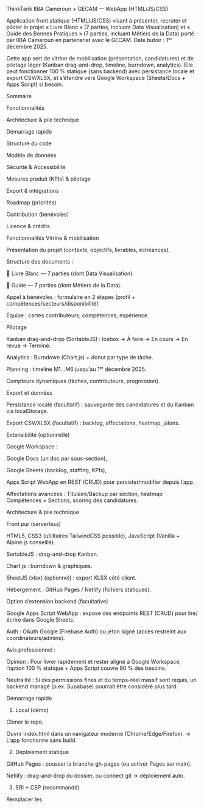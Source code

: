 ThinkTank IIBA Cameroun × GECAM — WebApp (HTML/JS/CSS)

Application front statique (HTML/JS/CSS) visant à présenter, recruter et piloter le projet « Livre Blanc » (7 parties, incluant Data Visualisation) et « Guide des Bonnes Pratiques » (7 parties, incluant Métiers de la Data) porté par IIBA Cameroun en partenariat avec le GECAM.
Date butoir : 1ᵉʳ décembre 2025.

Cette app sert de vitrine de mobilisation (présentation, candidatures) et de pilotage léger (Kanban drag-and-drop, timeline, burndown, analytics). Elle peut fonctionner 100 % statique (sans backend) avec persistance locale et export CSV/XLSX, et s’étendre vers Google Workspace (Sheets/Docs + Apps Script) si besoin.

Sommaire

Fonctionnalités

Architecture & pile technique

Démarrage rapide

Structure du code

Modèle de données

Sécurité & Accessibilité

Mesures produit (KPIs) & pilotage

Export & intégrations

Roadmap (priorités)

Contribution (bénévoles)

Licence & crédits

Fonctionnalités
Vitrine & mobilisation

Présentation du projet (contexte, objectifs, livrables, échéances).

Structure des documents :

📘 Livre Blanc — 7 parties (dont Data Visualisation).

📗 Guide — 7 parties (dont Métiers de la Data).

Appel à bénévoles : formulaire en 2 étapes (profil + compétences/secteurs/disponibilité).

Équipe : cartes contributeurs, compétences, expérience.

Pilotage

Kanban drag-and-drop (SortableJS) : Icebox → À faire → En cours → En revue → Terminé.

Analytics : Burndown (Chart.js) + donut par type de tâche.

Planning : timeline M1…M6 jusqu’au 1ᵉʳ décembre 2025.

Compteurs dynamiques (tâches, contributeurs, progression).

Export et données

Persistance locale (facultatif) : sauvegarde des candidatures et du Kanban via localStorage.

Export CSV/XLSX (facultatif) : backlog, affectations, heatmap, jalons.

Extensibilité (optionnelle)

Google Workspace :

Google Docs (un doc par sous-section),

Google Sheets (backlog, staffing, KPIs),

Apps Script WebApp en REST (CRUD) pour persister/modifier depuis l’app.

Affectations avancées : Titulaire/Backup par section, heatmap Compétences × Sections, scoring des candidatures.

Architecture & pile technique

Front pur (serverless)

HTML5, CSS3 (utilitaires TailwindCSS possible), JavaScript (Vanilla + Alpine.js conseillé).

SortableJS : drag-and-drop Kanban.

Chart.js : burndown & graphiques.

SheetJS (xlsx) (optionnel) : export XLSX côté client.

Hébergement : GitHub Pages / Netlify (fichiers statiques).

Option d’extension backend (facultative)

Google Apps Script WebApp : expose des endpoints REST (CRUD) pour lire/écrire dans Google Sheets.

Auth : OAuth Google (Firebase Auth) ou jeton signé (accès restreint aux coordinateurs/admins).

Avis professionnel :

Opinion : Pour livrer rapidement et rester aligné à Google Workspace, l’option 100 % statique + Apps Script couvre 90 % des besoins.

Neutralité : Si des permissions fines et du temps-réel massif sont requis, un backend managé (p.ex. Supabase) pourrait être considéré plus tard.

Démarrage rapide
1) Local (démo)

Cloner le repo.

Ouvrir index.html dans un navigateur moderne (Chrome/Edge/Firefox).
→ L’app fonctionne sans build.

2) Déploiement statique

GitHub Pages : pousser la branche gh-pages (ou activer Pages sur main).

Netlify : drag-and-drop du dossier, ou connect git → déploiement auto.

3) SRI + CSP (recommandé)

Remplacer les <script src="…cdn…"> par des URLs versionnées avec attributs integrity + crossorigin="anonymous".

Ajouter une Content Security Policy stricte (voir section Sécurité).

Structure du code
/ (racine)
├── index.html           # Accueil, onglets, sections, modale candidature
├── style.css            # Styles (ou Tailwind CDN)
├── app.js               # Données mock, logique onglets, Kanban, charts, timeline
├── README.md            # Ce fichier
└── (optionnel)
    ├── api.js           # Intégration Apps Script (endpoints REST)
    ├── export.js        # Export CSV/XLSX (SheetJS)
    └── charts.js        # Config Chart.js


Principaux modules (app.js)

Navigation (onglets) & toasts.

Compteurs (tâches par statut, contributeurs).

Kanban (init listes, drag-and-drop).

Analytics (burndown, donut).

Planning (jalons M1–M6).

Formulaire (candidature en 2 étapes, validations basiques).

Modèle de données

NB : Le modèle ci-dessous correspond à l’extension « pilotage » complète. La version statique peut n’utiliser qu’un sous-ensemble.

Documents / Sections
{
  id: "LB-6-dataviz",
  type: "LivreBlanc",               // ou "Guide"
  partie: 6,
  section: "Data Visualisation",
  sousSection: "Principes & exemples PME",
  description: "Storytelling visuel, KPI, outils accessibles.",
  competences: ["Data Analyst","BI Lead","BA"],
  referentiels: ["DMBOK","ISO 8000"],
  benchmarks: [
    "https://www.weforum.org/reports/the-future-of-jobs-report-2023",
    "https://www.oecd.org"
  ],
  coordonateur: "Nom Prénom",
  priorite: "H",                    // H/M/B
  echeance: "2025-11-15",
  avancementPct: 30,                // 0..100
  statut: "En_cours",               // A_lancer|En_cours|Relecture|Valide
  docUrl: "https://docs.google.com/..." // Google Doc de la sous-section
}

Backlog / Tâches
{
  id: "T-001",
  docId: "LB-6-dataviz",            // rattachement section
  titre: "Rédiger la section sur le storyboard visuel",
  type: "redaction",                // redaction|relecture|recherche|maquette|autre
  assignes: ["c_123"],              // ids contributeurs
  statut: "En_cours",               // Icebox|A_faire|En_cours|En_revue|Termine
  storyPoints: 3,                   // 1|2|3|5|8|13
  dateDebut: "2025-10-05",
  dateFin: "",
  risque: "moyen",                  // bas|moyen|eleve
  dependances: ["T-000"]
}

Contributeurs
{
  id: "c_123",
  nom: "Doe Jane",
  email: "jane@exemple.com",
  linkedin: "https://linkedin.com/in/janedoe",
  telephone: "+237 ...",
  competences: ["BA","Data Steward","CISO"],
  secteurs: ["Banque","Santé"],
  experienceAnnees: 8,
  disponibiliteHsemaine: 4,
  rolePrefere: "titulaire"          // titulaire|backup|relecteur
}

Affectations (optionnel)
{
  id: "A-001",
  docId: "LB-6-dataviz",
  poste: "Data Steward",
  titulaireId: "c_123",
  backupId:   "c_456"
}

Jalons / Risques
{ id:"M1", intitule:"Setup", echeance:"2025-09-17", proprietaire:"Rosine", statut:"OK" }
{ id:"R-01", description:"Sous-dotation CISO", probabilite:"moyenne", impact:"eleve", mitigation:"Appel ciblé", owner:"Coord. Sécurité", statut:"ouvert" }

Sécurité & Accessibilité
Sécurité (recommandations)

CSP (Content Security Policy) stricte, p. ex. :

<meta http-equiv="Content-Security-Policy"
      content="default-src 'self';
               img-src 'self' https: data:;
               script-src 'self' https://cdn.jsdelivr.net 'sha384-...';
               style-src 'self' 'unsafe-inline';
               connect-src 'self' https://script.google.com https://script.googleusercontent.com;">


SRI pour chaque CDN (Chart.js, SortableJS, etc.) : integrity="sha384-..." crossorigin="anonymous".

Sanitisation DOM : éviter innerHTML sur données dynamiques ; préférer textContent + création d’éléments.

Apps Script (si backend) : vérifier jeton OAuth Google et liste blanche d’emails pour Admin/Coordinateurs.

PII : restreindre l’affichage des emails/téléphones aux rôles autorisés ; consentement explicite dans le formulaire (loi 2024/017).

Accessibilité (A11y)

Modales accessibles : role="dialog", aria-modal, aria-labelledby, focus trap et retour au déclencheur.

Drag-and-drop clavier (alternatives bouton “monter/descendre”) ; ARIA sur les colonnes Kanban.

Contrastes AA, tailles de police, prefers-reduced-motion.

Mesures produit (KPIs) & pilotage

Couverture = sections avec Coordinateur / total sections.

Avancement moyen = moyenne des % avancement non vides.

Orphelines = sections sans Titulaire (poste critique).

Burndown = somme des story points des tâches ≠ Terminé par période, vs courbe idéale (0 au 1ᵉʳ décembre).

Jalons : en retard, à 14 jours, OK.

Export & intégrations
Export local (sans backend)

CSV : sérialiser Documents, Backlog, Contributeurs, Affectations, Jalons, Risques.

XLSX : via SheetJS (xlsx) — génération d’un classeur multi-onglets (mapping identique à vos Excel).

Intégration Google Workspace (optionnelle)

Google Docs : 1 doc par sous-section (modèle commun), liens stockés dans docUrl.

Google Sheets : onglets Documents, Backlog, Contributeurs, Affectations, Jalons, Risques, Dashboard.

Apps Script WebApp : endpoints :

GET /api/docs, POST /api/docs, PUT /api/docs/:id

GET/POST/PUT /api/backlog

GET/POST /api/contributeurs

GET/POST /api/affectations

GET/POST/PUT /api/jalons, GET/POST/PUT /api/risques

Roadmap (priorités)

Semaine 1–2 (court terme)

Persistance localStorage (candidatures & Kanban).

Export CSV (bouton global).

Burndown dynamique (recalcul automatique).

Modale accessible (ARIA + focus trap).

SRI + CSP, sanitisation DOM.

Semaine 3–4 (moyen terme)

Titulaire/Backup par section + heatmap Compétences×Sections.

Scoring des candidatures (exp, disponibilité, adéquation, certifs, secteur).

Filtres Kanban (statut, section, owner) + édition de tâche (points, dates, assignés).

Avant 1ᵉʳ décembre (livraison)

Intégration Apps Script (Sheets/Docs).

Export XLSX multi-onglets (backlog/staffing/heatmap/jalons).

Journal d’audit (actions clés) + petites optimisations UI (responsive, carrousel scroll-snap).

Contribution (bénévoles)

Fork du dépôt, branche de fonctionnalité : feature/xxx.

Respecter les règles de sécurité (pas d’innerHTML sur contenu non-fiable, SRI, CSP), et d’accessibilité (modales, clavier).

Tests manuels : navigation onglets, drag Kanban, modales, graphique.

Pull Request avec description précise (avant/après, captures).

Bonnes pratiques (think tank) :

Citations et sources officielles (WEF/OCDE/FMI/Banque Mondiale/ONU, normes ISO/DAMA/DCAM/COBIT).

Neutralité des constats ; séparer opinions, faits et recommandations.

Traçabilité : chaque graphique/tableau avec source + date.

Licence & crédits

Licence : recommandée CC BY-NC (à confirmer par IIBA Cameroun / GECAM).

Crédits : IIBA Cameroun (Rosine — représentante GECAM), communauté BA, bénévoles contributeurs, partenaires.

Questions fréquentes

Puis-je utiliser l’app sans backend ?
Oui. Tout fonctionne en statique (présentation, Kanban, timeline, burndown, formulaire). Ajoutez localStorage et export CSV pour sécuriser les données.

Comment brancher Google Docs/Sheets ?
Créez un Espace partagé Drive, vos Docs (un par sous-section), un Sheet « Pilotage », et exposez un Apps Script WebApp REST pour synchroniser.

Quelle différence avec un Trello/Jira ?
Ici, la structure éditoriale (LB/Guide) et la cartographie compétences × sections sont natives, avec benchmarks & référentiels visibles aux bénévoles, et un export calé sur les besoins de la sous-commission.

Contact projet : IIBA Cameroun – Sous-commission Données GECAM
Échéance : 1ᵉʳ décembre 2025.

Notre avis : ce socle est suffisant pour recruter et piloter de manière transparente. Neutralité : si le volume et la complexité augmentent (permissions fines, temps réel dense), une évolution vers un backend managé (Supabase/Firebase) sera pertinente.